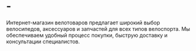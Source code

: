 # -
Интернет-магазин велотоваров предлагает широкий выбор велосипедов, аксессуаров и запчастей для всех типов велоспорта. Мы обеспечиваем удобный процесс покупки, быструю доставку и консультации специалистов.
